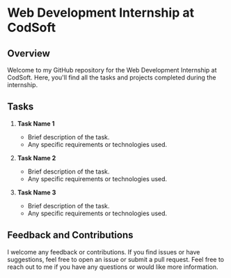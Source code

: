 # Web Development Internship at CodSoft

## Overview

Welcome to my GitHub repository for the Web Development Internship at CodSoft. Here, you'll find all the tasks and projects completed during the internship.

## Tasks

1. **Task Name 1**
   - Brief description of the task.
   - Any specific requirements or technologies used.

2. **Task Name 2**
   - Brief description of the task.
   - Any specific requirements or technologies used.

3. **Task Name 3**
   - Brief description of the task.
   - Any specific requirements or technologies used.


## Feedback and Contributions

I welcome any feedback or contributions. If you find issues or have suggestions, feel free to open an issue or submit a pull request.
Feel free to reach out to me if you have any questions or would like more information.
